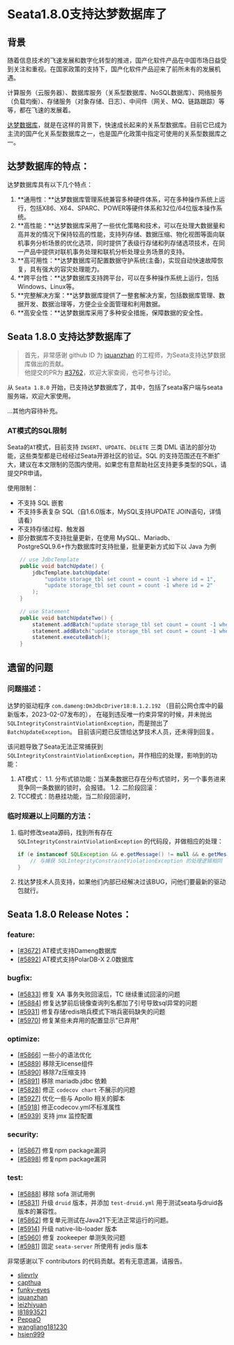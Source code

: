 # Seata1.8.0支持达梦数据库了

## 背景

随着信息技术的飞速发展和数字化转型的推进，国产化软件产品在中国市场日益受到关注和重视。在国家政策的支持下，国产化软件产品迎来了前所未有的发展机遇。

计算服务（云服务器）、数据库服务（关系型数据库、NoSQL数据库）、网络服务（负载均衡）、存储服务（对象存储、日志）、中间件（网关、MQ、链路跟踪）等等，都在飞速的发展着。

[达梦数据库](https://www.dameng.com/)，就是在这样的背景下，快速成长起来的关系型数据库。目前它已成为主流的国产化关系型数据库之一，也是国产化政策中指定可使用的关系型数据库之一。


## 达梦数据库的特点：

达梦数据库具有以下几个特点：

1. **通用性：**达梦数据库管理系统兼容多种硬件体系，可在多种操作系统上运行，包括X86、X64、SPARC、POWER等硬件体系和32位/64位版本操作系统。
2. **高性能：**达梦数据库采用了一些优化策略和技术，可以在处理大数据量和高并发的情况下保持较高的性能，支持列存储、数据压缩、物化视图等面向联机事务分析场景的优化选项，同时提供了表级行存储和列存储选项技术，在同一产品中提供对联机事务处理和联机分析处理业务场景的支持。
3. **高可用性：**达梦数据库可配置数据守护系统(主备)，实现自动快速故障恢复，具有强大的容灾处理能力。
4. **跨平台性：**达梦数据库支持跨平台，可以在多种操作系统上运行，包括Windows、Linux等。
5. **完整解决方案：**达梦数据库提供了一整套解决方案，包括数据库管理、数据开发、数据治理等，方便企业全面管理和利用数据。
6. **高安全性：**达梦数据库采用了多种安全措施，保障数据的安全性。


## Seata 1.8.0 支持达梦数据库了

> 首先，非常感谢 github ID 为 [iquanzhan](https://github.com/iquanzhan) 的工程师，为Seata支持达梦数据库做出的贡献。<br>
> 他提交的PR为 [#3762](https://github.com/seata/seata/pull/3672)，欢迎大家查阅，也可参与讨论。

从 `Seata 1.8.0` 开始，已支持达梦数据库了，其中，包括了seata客户端与seata服务端，欢迎大家使用。

...其他内容待补充。


### AT模式的SQL限制

Seata的`AT`模式，目前支持 `INSERT`、`UPDATE`、`DELETE` 三类 DML 语法的部分功能，这些类型都是已经经过Seata开源社区的验证。SQL 的支持范围还在不断扩大，建议在本文限制的范围内使用。如果您有意帮助社区支持更多类型的SQL，请提交PR申请。

使用限制：
- 不支持 SQL 嵌套
- 不支持多表复杂 SQL（自1.6.0版本，MySQL支持UPDATE JOIN语句，详情请看）
- 不支持存储过程、触发器
- 部分数据库不支持批量更新，在使用 MySQL、Mariadb、PostgreSQL9.6+作为数据库时支持批量，批量更新方式如下以 Java 为例
```java
    // use JdbcTemplate
    public void batchUpdate() {
        jdbcTemplate.batchUpdate(
            "update storage_tbl set count = count -1 where id = 1",
            "update storage_tbl set count = count -1 where id = 2"
        );
    }
    
    // use Statement
    public void batchUpdateTwo() {
        statement.addBatch("update storage_tbl set count = count -1 where id = 1");
        statement.addBatch("update storage_tbl set count = count -1 where id = 2");
        statement.executeBatch();
    }
```


## 遗留的问题

### 问题描述：
达梦的驱动程序 `com.dameng:DmJdbcDriver18:8.1.2.192` （目前公网仓库中的最新版本，2023-02-07发布的），
在碰到违反唯一约束异常的时候，并未抛出 `SQLIntegrityConstraintViolationException`，而是抛出了 `BatchUpdateException`。
目前该问题已反馈给达梦技术人员，还未得到回复。

该问题导致了Seata无法正常捕获到 `SQLIntegrityConstraintViolationException`，并作相应的处理，影响到的功能：
1. AT模式：
    1.1. 分布式锁功能：当某条数据已存在分布式锁时，另一个事务进来竞争同一条数据的锁时，会报错。
    1.2. 二阶段回滚：
2. TCC模式：防悬挂功能，当二阶段回滚时，


### 临时规避以上问题的方法：

1. 临时修改seata源码，找到所有存在 `SQLIntegrityConstraintViolationException` 的代码段，并做相应的处理：
   ```java
   if (e instanceof SQLException && e.getMessage() != null && e.getMessage().contains("唯一性约束")) {
       // 与捕获 SQLIntegrityConstraintViolationException 的处理逻辑相同
   }
   ```
2. 找达梦技术人员支持，如果他们内部已经解决过该BUG，问他们要最新的驱动包就行。


## Seata 1.8.0 Release Notes：

### feature:
- [[#3672](https://github.com/seata/seata/pull/3672)] AT模式支持Dameng数据库
- [[#5892](https://github.com/seata/seata/pull/5892)] AT模式支持PolarDB-X 2.0数据库

### bugfix:
- [[#5833](https://github.com/seata/seata/pull/5833)] 修复 XA 事务失败回滚后，TC 继续重试回滚的问题
- [[#5884](https://github.com/seata/seata/pull/5884)] 修复达梦前后镜像查询列名都加了引号导致sql异常的问题
- [[#5931](https://github.com/seata/seata/pull/5931)] 修复存储redis哨兵模式下哨兵密码缺失的问题
- [[#5970](https://github.com/seata/seata/pull/5970)] 修复某些未弃用的配置显示"已弃用"

### optimize:
- [[#5866](https://github.com/seata/seata/pull/5866)] 一些小的语法优化
- [[#5889](https://github.com/seata/seata/pull/5889)] 移除无license组件
- [[#5890](https://github.com/seata/seata/pull/5890)] 移除7z压缩支持
- [[#5891](https://github.com/seata/seata/pull/5891)] 移除 mariadb.jdbc 依赖
- [[#5828](https://github.com/seata/seata/pull/5828)] 修正 `codecov chart` 不展示的问题
- [[#5927](https://github.com/seata/seata/pull/5927)] 优化一些与 Apollo 相关的脚本
- [[#5918](https://github.com/seata/seata/pull/5918)] 修正codecov.yml不标准属性
- [[#5939](https://github.com/seata/seata/pull/5939)] 支持 jmx 监控配置

### security:
- [[#5867](https://github.com/seata/seata/pull/5867)] 修复npm package漏洞
- [[#5898](https://github.com/seata/seata/pull/5898)] 修复npm package漏洞

### test:
- [[#5888](https://github.com/seata/seata/pull/5888)] 移除 sofa 测试用例
- [[#5831](https://github.com/seata/seata/pull/5831)] 升级 `druid` 版本，并添加 `test-druid.yml` 用于测试seata与druid各版本的兼容性。
- [[#5862](https://github.com/seata/seata/pull/5862)] 修复单元测试在Java21下无法正常运行的问题。
- [[#5914](https://github.com/seata/seata/pull/5914)] 升级 native-lib-loader 版本
- [[#5960](https://github.com/seata/seata/pull/5960)] 修复 zookeeper 单测失败问题
- [[#5981](https://github.com/seata/seata/pull/5981)] 固定 `seata-server` 所使用有 jedis 版本

非常感谢以下 contributors 的代码贡献。若有无意遗漏，请报告。

<!-- 请确保您的 GitHub ID 在以下列表中 -->
- [slievrly](https://github.com/slievrly)
- [capthua](https://github.com/capthua)
- [funky-eyes](https://github.com/funky-eyes)
- [iquanzhan](https://github.com/iquanzhan)
- [leizhiyuan](https://github.com/leizhiyuan)
- [l81893521](https://github.com/l81893521)
- [PeppaO](https://github.com/PeppaO)
- [wangliang181230](https://github.com/wangliang181230)
- [hsien999](https://github.com/hsien999)